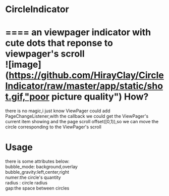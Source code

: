 # CircleIndicator<br>
====
an viewpager indicator with cute dots that reponse to viewpager's scroll<br>
![image](https://github.com/HirayClay/CircleIndicator/raw/master/app/static/shot.gif,"poor picture quality")
How?
===
there is no magic,i just know ViewPager could add PageChangeListener,with the callback we could get the ViewPager's current item showing and the page scroll offset([0,1)),so we can move the circle corresponding to the ViewPager's scroll<br>

Usage
===
there is some attributes below:<br>
bubble_mode: background,overlay<br>
bubble_gravity:left,center,right<br>
numer:the circle's quantity<br>
radius : circle radius<br>
gap:the space between circles
